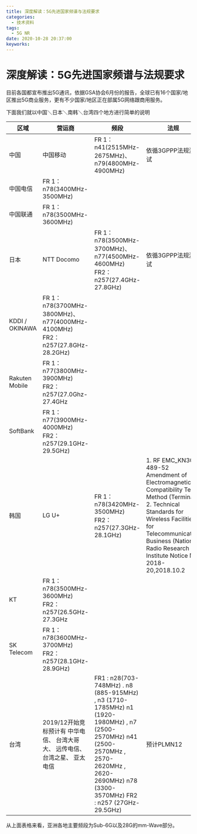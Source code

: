 ```yaml
---
title: 深度解读：5G先进国家频谱与法规要求
categories:
  - 技术资料
tags:
  - 5G NR
date: 2020-10-28 20:37:00
keyworks: 
---
```



# 深度解读：5G先进国家频谱与法规要求

目前各国都宣布推出5G通讯，依据GSA协会6月份的报告，全球已有16个国家/地区推出5G商业服务，更有不少国家/地区正在部属5G网络跟商用服务。 

下面我们就以中国＼日本＼南韩＼台湾四个地方进行简单的说明

 

| **区域**       | **营运商**                                                   | **频段**                                                     | **法规**                                                     |
| -------------- | ------------------------------------------------------------ | ------------------------------------------------------------ | ------------------------------------------------------------ |
| 中国           | 中国移动                                                     | FR 1：n41(2515MHz-2675MHz)、n79(4800MHz-4900MHz)             | 依循3GPPP法规测试                                            |
| 中国电信       | FR 1：n78(3400MHz-3500MHz)                                   |                                                              |                                                              |
| 中国联通       | FR 1：n78(3500MHz-3600MHz)                                   |                                                              |                                                              |
| 日本           | NTT Docomo                                                   | FR 1：n78(3500MHz-3700MHz)、n77(4500MHz-4600MHz)  FR2：n257(27.4GHz-27.8GHz) | 依循3GPPP法规测试                                            |
| KDDI / OKINAWA | FR 1：n78(3700MHz-3800MHz)、n77(4000MHz-4100MHz)  FR2：n257(27.8GHz-28.2GHz) |                                                              |                                                              |
| Rakuten Mobile | FR 1：n77(3800MHz-3900MHz)  FR2：n257(27.0Ghz-27.4GHz        |                                                              |                                                              |
| SoftBank       | FR 1：n77(3900MHz-4000MHz)  FR2：n257(29.1GHz-29.5GHz)       |                                                              |                                                              |
| 韩国           | LG U+                                                        | FR 1：n78(3420MHz-3500MHz)  FR2：n257(27.3GHz-28.1GHz)       | 1. RF EMC_KN301 489-52 Amendment of  Electromagnetic Compatibility Test Method (Terminal)     2. Technical Standards for Wireless  Facilities for Telecommunication Business (National Radio Research Institute  Notice No. 2018-20,2018.10.2 |
| KT             | FR 1：n78(3500MHz-3600MHz)  FR2：n257(26.5GHz-27.3GHz        |                                                              |                                                              |
| SK Telecom     | FR 1：n78(3600MHz-3700MHz)  FR2：n257(28.1GHz-28.9GHz)       |                                                              |                                                              |
| 台湾           | 2019/12开始竞标预计有  中华电信、  台湾大哥大、  远传电信、  台湾之星、  亚太电信 | FR1 : n28(703-748MHz) . n8  (885-915MHz) , n3 (1710-1785MHz)   n1 (1920-1980MHz) , n7  (2500-2570MHz)   n41 (2500-2570MHz , 2570-2620MHz ,  2620-2690MHz)  n78 (3300-3570MHz)  FR2 : n257 (27GHz-29.5GHz) | 预计PLMN12                                                   |

 

从上面表格来看，亚洲各地主要频段为Sub-6G以及28G的mm-Wave部分。 

 
